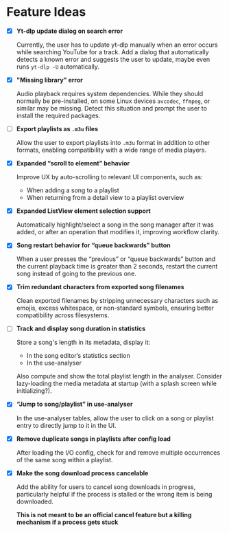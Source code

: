 # Feature Ideas

- [X] **Yt-dlp update dialog on search error**

  Currently, the user has to update yt-dlp manually when an error occurs while searching YouTube for a track. Add a dialog that automatically detects a known error and suggests the user to update, maybe even runs `yt-dlp -U` automatically.

- [X] **"Missing library" error**

  Audio playback requires system dependencies. While they should normally be pre-installed, on some Linux devices `avcodec`, `ffmpeg`, or similar may be missing. Detect this situation and prompt the user to install the required packages.

- [ ] **Export playlists as `.m3u` files**

  Allow the user to export playlists into `.m3u` format in addition to other formats, enabling compatibility with a wide range of media players.

- [X] **Expanded “scroll to element” behavior**

  Improve UX by auto-scrolling to relevant UI components, such as:
  - When adding a song to a playlist
  - When returning from a detail view to a playlist overview

- [X] **Expanded ListView element selection support**

  Automatically highlight/select a song in the song manager after it was added, or after an operation that modifies it, improving workflow clarity.

- [X] **Song restart behavior for “queue backwards” button**

  When a user presses the “previous” or “queue backwards” button and the current playback time is greater than 2 seconds, restart the current song instead of going to the previous one.

- [X] **Trim redundant characters from exported song filenames**

  Clean exported filenames by stripping unnecessary characters such as emojis, excess whitespace, or non-standard symbols, ensuring better compatibility across filesystems.

- [ ] **Track and display song duration in statistics**

  Store a song's length in its metadata, display it:
  - In the song editor’s statistics section
  - In the use-analyser
  
  Also compute and show the total playlist length in the analyser. Consider lazy-loading the media metadata at startup (with a splash screen while initializing?).

- [X] **“Jump to song/playlist” in use-analyser**

  In the use-analyser tables, allow the user to click on a song or playlist entry to directly jump to it in the UI.

- [X] **Remove duplicate songs in playlists after config load**

  After loading the I/O config, check for and remove multiple occurrences of the same song within a playlist.

- [X] **Make the song download process cancelable**

  Add the ability for users to cancel song downloads in progress, particularly helpful if the process is stalled or the wrong item is being downloaded.

  **This is not meant to be an official cancel feature but a killing mechanism if a process gets stuck**
